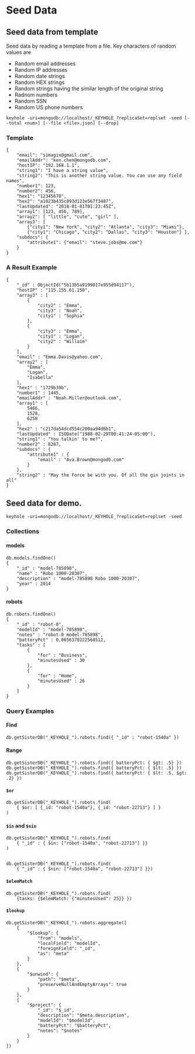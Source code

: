 # Seed Data
## Seed data from template
Seed data by reading a template from a file.  Key characters of random values are

- Random email addresses
- Random IP addresses
- Random date strings
- Random HEX strings
- Random strings having the similar length of the original string
- Radnom numbers
- Random SSN
- Random US phone numbers

```
keyhole -uri=mongodb://localhost/_KEYHOLE_?replicaSet=replset -seed [--total <num>] [--file <file>.json] [--drop]
```


### Template
```
{
	"email": "simagix@gmail.com",
	"emailAddr": "ken.chen@mongodb.com",
	"hostIP": "192.168.1.1",
	"string1": "I have a string value",
	"string2": "This is another string value. You can use any field names",
	"number1": 123,
	"number2": 456,
	"hex1": "12345678",
	"hex2": "a1023b435c893d123e567f3487",
	"lastUpdated": "2018-01-01T01:23:45Z",
	"array1": [123, 456, 789],
	"array2": [ "little", "cute", "girl" ],
	"array3": [
		{"city1": "New York", "city2": "Atlanta", "city3": "Miami"},
		{"city1": "Chicago", "city2": "Dallas", "city3": "Houston"} ],
	"subdocs": {
		"attribute1": {"email": "steve.jobs@me.com"}
	}
}
```

### A Result Example
```
{
	"_id" : ObjectId("5b13b5a9199017e955d94117"),
	"hostIP" : "115.155.61.150",
	"array3" : [
		{
			"city2" : "Emma",
			"city3" : "Noah",
			"city1" : "Sophia"
		},
		{
			"city3" : "Emma",
			"city1" : "Logan",
			"city2" : "Willaim"
		}
	],
	"email" : "Emma.Davis@yahoo.com",
	"array2" : [
		"Emma",
		"Logan",
		"Isabella"
	],
	"hex1" : "1729b39b",
	"number1" : 1445,
	"emailAddr" : "Noah.Miller@outlook.com",
	"array1" : [
		5466,
		1528,
		6258
	],
	"hex2" : "c217da54dcd554c200aa94d6b1",
	"lastUpdated" : ISODate("1988-02-29T00:41:24-05:00"),
	"string1" : "You talkin' to me?",
	"number2" : 8287,
	"subdocs" : {
		"attribute1" : {
			"email" : "Ava.Brown@mongodb.com"
		}
	},
	"string2" : "May the Force be with you. Of all the gin joints in all"
}
```

## Seed data for demo.

```
keyhole -uri=mongodb://localhost/_KEYHOLE_?replicaSet=replset -seed
```

### Collections
#### models

```
db.models.findOne()
{
	"_id" : "model-785898",
	"name" : "Robo 1000-20307",
	"description" : "model-785898 Robo 1000-20307",
	"year" : 2014
}
```

#### robots

```
db.robots.findOne()
{
	"_id" : "robot-0",
	"modelId" : "model-785898",
	"notes" : "robot-0 model-785898",
	"batteryPct" : 0.0656370222568512,
	"tasks" : [
		{
			"for" : "Business",
			"minutesUsed" : 30
		},
		{
			"for" : "Home",
			"minutesUsed" : 26
		}
	]
}
```

### Query Examples
#### Find
```
db.getSisterDB("_KEYHOLE_").robots.find({ "_id" : "robot-1540a" })
```

#### Range
```
db.getSisterDB("_KEYHOLE_").robots.find({ batteryPct: { $gt: .5} })
db.getSisterDB("_KEYHOLE_").robots.find({ batteryPct: { $lt: .5} })
db.getSisterDB("_KEYHOLE_").robots.find({ batteryPct: { $lt: .5, $gt: .2} })
```

#### `$or`
```
db.getSisterDB("_KEYHOLE_").robots.find(
    { $or: [ {_id: "robot-1540a"}, {_id: "robot-22713"} ] }
)
```

#### `$in` and `$nin`
```
db.getSisterDB("_KEYHOLE_").robots.find(
    { "_id" : { $in: ["robot-1540a", "robot-22713"] }}
)


db.getSisterDB("_KEYHOLE_").robots.find(
    { "_id" : { $nin: ["robot-1540a", "robot-22713"] }})
```

#### `$elemMatch`
```
db.getSisterDB("_KEYHOLE_").robots.find(
    {tasks: {$elemMatch: {"minutesUsed": 25}} })
```

#### `$lookup`
```
db.getSisterDB("_KEYHOLE_").robots.aggregate([
    {
        "$lookup": {
            "from": "models",
            "localField": "modelId",
            "foreignField": "_id",
            "as": "meta"
        }
    },
    {
        "$unwind": {
            "path": "$meta",
            "preserveNullAndEmptyArrays": true
        }
    },
    {
        "$project": {
            "_id": "$_id",
            "description": "$meta.description",
            "modelId": "$modelId",
            "batteryPct": "$batteryPct",
            "notes": "$notes"
        }
    }
])
```
